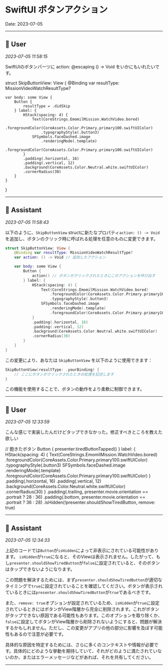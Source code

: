 # SwiftUI ボタンアクション

Date: 2023-07-05

---

## 👤 User
*2023-07-05 11:58:15*

SwiftUIのボタンパーツに action: @escaping () -&gt; Void をいかにもいれたいです。

struct SkipButtonView: View {
    @Binding var resultType: MissionVideoWatchResultType?

    var body: some View {
        Button {
            resultType = .didSkip
        } label: {
            HStack(spacing: 4) {
                Text(CoreStrings.EmomilMission.WatchVideo.bored)
                    .foregroundColor(CoreAssets.Color.Primary.primary100.swiftUIColor)
                    .typographyStyle(.button3)
                SFSymbols.faceDashed.image
                    .renderingMode(.template)
                    .foregroundColor(CoreAssets.Color.Primary.primary100.swiftUIColor)
            }
            .padding(.horizontal, 16)
            .padding(.vertical, 12)
            .background(CoreAssets.Color.Neutral.white.swiftUIColor)
            .cornerRadius(30)
        }
    }
}

---

## 🤖 Assistant
*2023-07-05 11:58:43*

以下のように、`SkipButtonView` structに新たなプロパティ`action: () -> Void`を追加し、ボタンのクリック時に呼ばれる処理を任意のものに変更できます。

```swift
struct SkipButtonView: View {
    @Binding var resultType: MissionVideoWatchResultType?
    var action: () -> Void // 追加したアクション

    var body: some View {
        Button {
            action() // ボタンがクリックされたときにこのアクションを呼び出す
        } label: {
            HStack(spacing: 4) {
                Text(CoreStrings.EmomilMission.WatchVideo.bored)
                    .foregroundColor(CoreAssets.Color.Primary.primary100.swiftUIColor)
                    .typographyStyle(.button3)
                SFSymbols.faceDashed.image
                    .renderingMode(.template)
                    .foregroundColor(CoreAssets.Color.Primary.primary100.swiftUIColor)
            }
            .padding(.horizontal, 16)
            .padding(.vertical, 12)
            .background(CoreAssets.Color.Neutral.white.swiftUIColor)
            .cornerRadius(30)
        }
    }
}
```

この変更により、あなたは `SkipButtonView` を以下のように使用できます：

```swift
SkipButtonView(resultType: .yourBinding) {
    // ここにボタンがクリックされたときの処理を記述します
}
```

この機能を使用することで、ボタンの動作をより柔軟に制御できます。

---

## 👤 User
*2023-07-05 12:33:59*

こんな感じで実装したんだけどタップできなかった。修正すべきところを教えた欲しい

 // 飽きたボタン
                Button {
                    presenter.tiredButtonTapped()
                } label: {
                    HStack(spacing: 4) {
                        Text(CoreStrings.EmomilMission.WatchVideo.bored)
                            .foregroundColor(CoreAssets.Color.Primary.primary100.swiftUIColor)
                            .typographyStyle(.button3)
                        SFSymbols.faceDashed.image
                            .renderingMode(.template)
                            .foregroundColor(CoreAssets.Color.Primary.primary100.swiftUIColor)
                    }
                    .padding(.horizontal, 16)
                    .padding(.vertical, 12)
                    .background(CoreAssets.Color.Neutral.white.swiftUIColor)
                    .cornerRadius(30)
                }
                .padding(.trailing, presenter.movie.orientation == .portrait ? 28 : 36)
                .padding(.bottom, presenter.movie.orientation == .portrait ? 36 : 28)
                .isHidden(!presenter.shouldShowTiredButton, remove: true)

---

## 🤖 Assistant
*2023-07-05 12:34:33*

上記のコードでは`Button`が`isHidden`によって非表示にされている可能性があります。 `isHidden`が`true`になると、そのViewは表示されません。したがって、もし`presenter.shouldShowTiredButton`が`false`に設定されていると、そのボタンはタップできないようになります。

この問題を解決するためには、まず`presenter.shouldShowTiredButton`が適切なタイミングで`true`に設定されていることを確認してください。ボタンが表示されているときには`presenter.shouldShowTiredButton`が`true`であるべきです。

また、`remove: true`オプションが設定されているため、`isHidden`が`true`に設定されているときにはボタンがView階層から完全に削除されます。これがボタンがタップできない原因である可能性もあります。このオプションを取り除くか、`false`に設定してボタンがView階層から削除されないようにすると、問題が解決するかもしれません。ただし、この変更がアプリの他の部分に影響を及ぼす可能性もあるので注意が必要です。

具体的な原因を特定するためには、さらに多くのコンテキストや情報が必要です。具体的にどのような挙動を期待していて、それがどのように満たされていないのか、またはエラーメッセージなどがあれば、それを共有してください。

---
